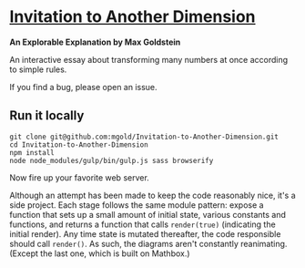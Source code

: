# [Invitation to Another Dimension](http://maxgoldste.in/itad/)
**An Explorable Explanation by Max Goldstein**

An interactive essay about transforming many numbers at once according to simple rules.

If you find a bug, please open an issue.

## Run it locally
```shell
git clone git@github.com:mgold/Invitation-to-Another-Dimension.git
cd Invitation-to-Another-Dimension
npm install
node node_modules/gulp/bin/gulp.js sass browserify
```
Now fire up your favorite web server.

Although an attempt has been made to keep the code reasonably nice, it's a side project. Each stage follows the same
module pattern: expose a function that sets up a small amount of initial state, various constants and functions, and
returns a function that calls `render(true)` (indicating the initial render). Any time state is mutated thereafter, the
code responsible should call `render()`. As such, the diagrams aren't constantly reanimating. (Except the last one,
which is built on Mathbox.)
